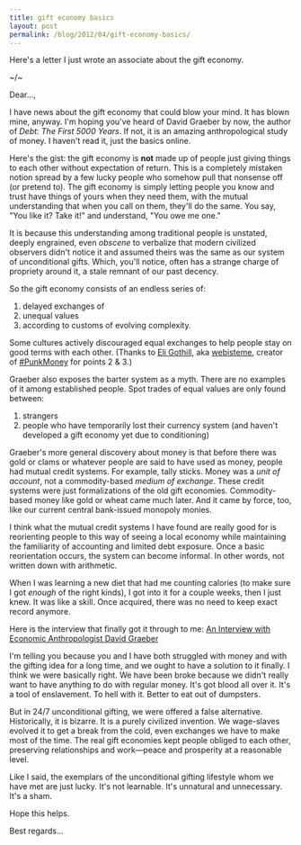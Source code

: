```yaml
---
title: gift economy basics
layout: post
permalink: /blog/2012/04/gift-economy-basics/
---
```


Here's a letter I just wrote an associate about the gift economy.

~/~

Dear…,

I have news about the gift economy that could blow your mind. It has blown mine, anyway. I'm hoping you've heard of David Graeber by now, the author of _Debt: The First 5000 Years_. If not, it is an amazing anthropological study of money. I haven't read it, just the basics online.

Here's the gist: the gift economy is **not** made up of people just giving things to each other without expectation of return. This is a completely mistaken notion spread by a few lucky people who somehow pull that nonsense off (or pretend to). The gift economy is simply letting people you know and trust have things of yours when they need them, with the mutual understanding that when you call on them, they'll do the same. You say, "You like it? Take it!" and understand, "You owe me one."

It is because this understanding among traditional people is unstated, deeply engrained, even _obscene_ to verbalize that modern civilized observers didn't notice it and assumed theirs was the same as our system of unconditional gifts. Which, you'll notice, often has a strange charge of propriety around it, a stale remnant of our past decency.

So the gift economy consists of an endless series of:

  1. delayed exchanges of
  2. unequal values
  3. according to customs of evolving complexity.

Some cultures actively discouraged equal exchanges to help people stay on good terms with each other. (Thanks to [Eli Gothill](http://twitter.com/webisteme), aka [webisteme](http://webisteme.org), creator of [#PunkMoney](https://punkmoney.org) for points 2 & 3.)

Graeber also exposes the barter system as a myth. There are no examples of it among established people. Spot trades of equal values are only found between:

  1. strangers
  2. people who have temporarily lost their currency system (and haven't developed a gift economy yet due to conditioning)

Graeber's more general discovery about money is that before there was gold or clams or whatever people are said to have used as money, people had mutual credit systems. For example, tally sticks. Money was a *unit of account*, not a commodity-based *medium of exchange*. These credit systems were just formalizations of the old gift economies. Commodity-based money like gold or wheat came much later. And it came by force, too, like our current central bank-issued monopoly monies.

I think what the mutual credit systems I have found are really good for is reorienting people to this way of seeing a local economy while maintaining the familiarity of accounting and limited debt exposure. Once a basic reorientation occurs, the system can become informal. In other words, not written down with arithmetic.

When I was learning a new diet that had me counting calories (to make sure I got *enough* of the right kinds), I got into it for a couple weeks, then I just knew. It was like a skill. Once acquired, there was no need to keep exact record anymore.

Here is the interview that finally got it through to me:
[An Interview with Economic Anthropologist David Graeber](http://www.nakedcapitalism.com/2011/08/what-is-debt-%E2%80%93-an-interview-with-economic-anthropologist-david-graeber.html)

I'm telling you because you and I have both struggled with money and with the gifting idea for a long time, and we ought to have a solution to it finally. I think we were basically right. We have been broke because we didn't really want to have anything to do with regular money. It's got blood all over it. It's a tool of enslavement. To hell with it. Better to eat out of dumpsters.

But in 24/7 unconditional gifting, we were offered a false alternative. Historically, it is bizarre. It is a purely civilized invention. We wage-slaves evolved it to get a break from the cold, even exchanges we have to make most of the time. The real gift economies kept people obliged to each other, preserving relationships and work—peace and prosperity at a reasonable level.

Like I said, the exemplars of the unconditional gifting lifestyle whom we have met are just lucky. It's not learnable. It's unnatural and unnecessary. It's a sham.

Hope this helps.

Best regards…
